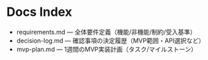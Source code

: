 # Docs Index

- requirements.md — 全体要件定義（機能/非機能/制約/受入基準）
- decision-log.md — 確認事項の決定履歴（MVP範囲・API選択など）
- mvp-plan.md — 1週間のMVP実装計画（タスク/マイルストーン）
